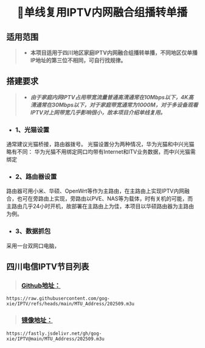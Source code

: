 <h1 align="center"> 🏦单线复用IPTV内网融合组播转单播</h1>

## 适用范围
> * **本项目适用于四川地区家庭IPTV内网融合组播转单播，不同地区仅单播IP地址的第三位不相同，可自行找规律。**

## 搭建要求
> * ***由于家庭内网IPTV占用带宽流量普通高清通常在10Mbps以下，4K高清通常在30Mbps以下，对于家庭带宽通常为1000M，对于多设备观看IPTV对上网带宽几乎影响很小，故本项目介绍单线复用。***
- ### 1、光猫设置
通常建议光猫桥接，路由器拨号。
光猫设置分为两种情况，华为光猫和中兴光猫略有不同：
华为光猫不用绑定网口均带有Internet和ITV业务数据，而中兴光猫需绑定
- ### 2、路由器设置
路由器可用小米、华硕、OpenWrt等作为主路由，在主路由上实现IPTV内网融合，也可在旁路由上实现，旁路由以PVE、NAS等为载体，时有关机的可能，而主路由几乎24小时开机，故部署在主路由上为佳，本项目以华硕路由器为主路由为例。
- ### 3、数据抓包
采用一台双网口电脑，

## 四川电信IPTV节目列表
> ### [Github地址：](https://raw.githubusercontent.com/gog-xie/IPTV/refs/heads/main/MTU_Address/202509.m3u)

```
https://raw.githubusercontent.com/gog-xie/IPTV/refs/heads/main/MTU_Address/202509.m3u
```

> ### [镜像地址：](https://fastly.jsdelivr.net/gh/gog-xie/IPTV@main/MTU_Address/202509.m3u)

```
https://fastly.jsdelivr.net/gh/gog-xie/IPTV@main/MTU_Address/202509.m3u
```
